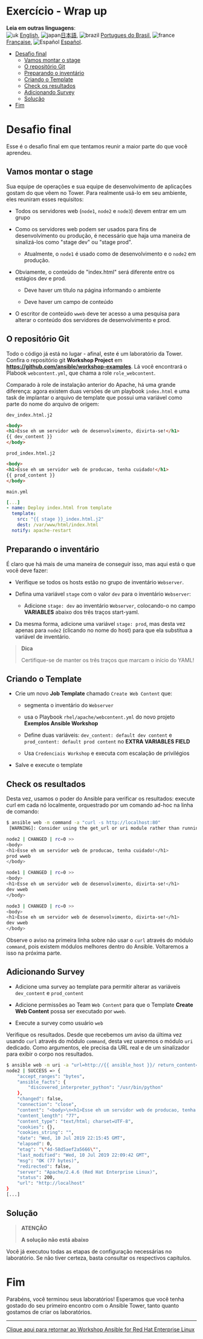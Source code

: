 # Exercício - Wrap up

**Leia em outras linguagens**:
<br>![uk](../../../images/uk.png) [English](README.md),  ![japan](../../../images/japan.png)[日本語](README.ja.md), ![brazil](../../../images/brazil.png) [Portugues do Brasil](README.pt-br.md), ![france](../../../images/fr.png) [Française](README.fr.md), ![Español](../../../images/es.png) [Español](README.es.md).

* [Desafio final](#desafio-final)
  * [Vamos montar o stage](#vamos-montar-o-stage)
  * [O repositório Git](#o-repositório-git)
  * [Preparando o inventário](#preparando-o-inventário)
  * [Criando o Template](#criando-o-template)
  * [Check os resultados](#check-os-resultados)
  * [Adicionando Survey](#adicionando-survey)
  * [Solução](#solução)
* [Fim](#fim)

# Desafio final

Esse é o desafio final em que tentamos reunir a maior parte do que você aprendeu.

## Vamos montar o stage

Sua equipe de operações e sua equipe de desenvolvimento de aplicações gostam do que vêem no Tower. Para realmente usá-lo em seu ambiente, eles reuniram esses requisitos:

- Todos os servidores web (`node1`, `node2` e `node3`) devem entrar em um grupo

- Como os servidores web podem ser usados para fins de desenvolvimento ou produção, é necessário que haja uma maneira de sinalizá-los como "stage dev" ou "stage prod".

    - Atualmente, o `node1` é usado como de desenvolvimento e o `node2` em produção.

- Obviamente, o conteúdo de "index.html" será diferente entre os estágios dev e prod.

    - Deve haver um título na página informando o ambiente

    - Deve haver um campo de conteúdo

- O escritor de conteúdo `wweb` deve ter acesso a uma pesquisa para alterar o conteúdo dos servidores de desenvolvimento e prod.

## O repositório Git

Todo o código já está no lugar - afinal, este é um laboratório da Tower. Confira o repositório git **Workshop Project** em **https://github.com/ansible/workshop-examples**. Lá você encontrará o Plabook `webcontent.yml`, que chama a role `role_webcontent`.

Comparado à role de instalação anterior do Apache, há uma grande diferença: agora existem duas versões de um playbook `index.html` e uma task de implantar o arquivo de template que possui uma variável como parte do nome do arquivo de origem:

`dev_index.html.j2`

```html
<body>
<h1>Esse eh um servidor web de desenvolvimento, divirta-se!</h1>
{{ dev_content }}
</body>
```

`prod_index.html.j2`

```html
<body>
<h1>Esse eh um servidor web de producao, tenha cuidado!</h1>
{{ prod_content }}
</body>
```

`main.yml`

```yaml
[...]
- name: Deploy index.html from template
  template:
    src: "{{ stage }}_index.html.j2"
    dest: /var/www/html/index.html
  notify: apache-restart
```

## Preparando o inventário

É claro que há mais de uma maneira de conseguir isso, mas aqui está o que você deve fazer:

- Verifique se todos os hosts estão no grupo de inventário `Webserver`.

- Defina uma variável `stage` com o valor `dev` para o inventário `Webserver`:

    - Adicione `stage: dev` ao inventário `Webserver`, colocando-o no campo **VARIABLES** abaixo dos três traços start-yaml.

- Da mesma forma, adicione uma variável `stage: prod`, mas desta vez apenas para `node2` (clicando no nome do host) para que ela substitua a variável de inventário.

> **Dica**
>
> Certifique-se de manter os três traços que marcam o início do YAML\!

## Criando o Template

- Crie um novo **Job Template** chamado `Create Web Content` que:

    - segmenta o inventário do `Webserver`

    - usa o Playbook `rhel/apache/webcontent.yml` do novo projeto **Exemplos Ansible Workshop**

    - Define duas variáveis: `dev_content: default dev content` e `prod_content: default prod content` no **EXTRA VARIABLES FIELD**

    - Usa `Credenciais Workshop` e executa com escalação de privilégios

- Salve e execute o template

## Check os resultados

Desta vez, usamos o poder do Ansible para verificar os resultados: execute curl em cada nó localmente, orquestrado por um comando ad-hoc na linha de comando:

```bash
$ ansible web -m command -a "curl -s http://localhost:80"
 [WARNING]: Consider using the get_url or uri module rather than running 'curl'.  If you need to use command because get_url or uri is insufficient you can add 'warn: false' to this command task or set 'command_warnings=False' in ansible.cfg to get rid of this message.

node2 | CHANGED | rc=0 >>
<body>
<h1>Esse eh um servidor web de producao, tenha cuidado!</h1>
prod wweb
</body>

node1 | CHANGED | rc=0 >>
<body>
<h1>Esse eh um servidor web de desenvolvimento, divirta-se!</h1>
dev wweb
</body>

node3 | CHANGED | rc=0 >>
<body>
<h1>Esse eh um servidor web de desenvolvimento, divirta-se!</h1>
dev wweb
</body>
```

Observe o aviso na primeira linha sobre não usar o `curl` através do módulo `command`, pois existem módulos melhores dentro do Ansible. Voltaremos a isso na próxima parte.

## Adicionando Survey

- Adicione uma survey ao template para permitir alterar as variáveis `dev_content` e `prod_content`

- Adicione permissões ao Team `Web Content` para que o Template **Create Web Content** possa ser executado por `wweb`.

- Execute a survey como usuário `web`

Verifique os resultados. Desde que recebemos um aviso da última vez usando `curl` através do módulo `command`, desta vez usaremos o módulo `uri` dedicado. Como argumentos, ele precisa da URL real e de um sinalizador para exibir o corpo nos resultados.

```bash
$ ansible web -m uri -a "url=http://{{ ansible_host }}/ return_content=yes"
node2 | SUCCESS => {
    "accept_ranges": "bytes",
    "ansible_facts": {
        "discovered_interpreter_python": "/usr/bin/python"
    },
    "changed": false,
    "connection": "close",
    "content": "<body>\n<h1>Esse eh um servidor web de producao, tenha cuidado!</h1>\nprod wweb\n</body>\n",
    "content_length": "77",
    "content_type": "text/html; charset=UTF-8",
    "cookies": {},
    "cookies_string": "",
    "date": "Wed, 10 Jul 2019 22:15:45 GMT",
    "elapsed": 0,
    "etag": "\"4d-58d5aef2a5666\"",
    "last_modified": "Wed, 10 Jul 2019 22:09:42 GMT",
    "msg": "OK (77 bytes)",
    "redirected": false,
    "server": "Apache/2.4.6 (Red Hat Enterprise Linux)",
    "status": 200,
    "url": "http://localhost"
}
[...]
```

## Solução

> **ATENÇÃO**
>
> **A solução não está abaixo**

Você já executou todas as etapas de configuração necessárias no laboratório. Se não tiver certeza, basta consultar os respectivos capítulos.

# Fim

Parabéns, você terminou seus laboratórios\! Esperamos que você tenha gostado do seu primeiro encontro com o Ansible Tower, tanto quanto gostamos de criar os laboratórios.

----

[Clique aqui para retornar ao Workshop Ansible for Red Hat Enterprise Linux](../README.pt-br.md#seção-2---exercícios-do-ansible-tower)
